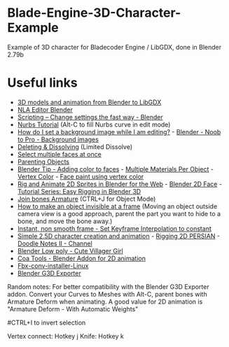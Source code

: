 # Blade-Engine-3D-Character-Example
Example of 3D character for Bladecoder Engine / LibGDX, done in Blender 2.79b

# Useful links
- [3D models and animation from Blender to LibGDX](https://www.gamefromscratch.com/post/2014/01/19/3D-models-and-animation-from-Blender-to-LibGDX.aspx)
- [NLA Editor Blender](https://docs.blender.org/manual/en/2.79/editors/nla/index.html)
- [Scripting – Change settings the fast way - Blender](https://code.blender.org/2011/05/scripting-%E2%80%93-change-settings-the-fast-way/)
- [Nurbs Tutorial](https://en.wikibooks.org/wiki/Blender_3D:_Noob_to_Pro/NURBS_Patches) (Alt-C to fill Nurbs curve in edit mode)
- [How do I set a background image while I am editing?](https://blender.stackexchange.com/questions/118/how-do-i-set-a-background-image-while-i-am-editing) - [Blender - Noob to Pro - Background images](https://en.wikibooks.org/wiki/Blender_3D:_Noob_to_Pro/Background_Images)
- [Deleting & Dissolving](https://docs.blender.org/manual/en/2.79/modeling/meshes/editing/basics/deleting.html) (Limited Dissolve)
- [Select multiple faces at once](https://blender.stackexchange.com/questions/5004/select-multiple-faces-at-once)
- [Parenting Objects](https://docs.blender.org/manual/en/2.79/editors/3dview/object/properties/relations/parents.html)
- [Blender Tip - Adding color to faces](https://www.youtube.com/watch?v=SlQDSvUSsuI) - [Multiple Materials Per Object](https://en.wikibooks.org/wiki/Blender_3D:_Noob_to_Pro/Multiple_Materials_Per_Object) - [Vertex Color](https://blendersushi.blogspot.com/2012/03/basic-working-with-vertex-color.html) - [Face paint using vertex color](https://blender.stackexchange.com/questions/31160/is-it-possible-to-paint-only-on-selected-vertices-in-vertex-paint)
- [Rig and Animate 2D Sprites in Blender for the Web](http://blog.gskinner.com/archives/2018/02/rigging-animated-2d-sprites-part-1.html) - [Blender 2D Face](https://www.youtube.com/watch?v=qwlemxwK-ZE) - [Tutorial Series: Easy Rigging in Blender 3D](https://www.youtube.com/playlist?list=PLvH-_5Bn5fqEhpShYvLQX3563zhZN6V0p)
- [Join bones Armature](https://blender.stackexchange.com/questions/21239/join-bones-in-a-armature) (CTRL+J for Object Mode)
- [How to make an object invisible at a frame](https://stackoverflow.com/questions/8844389/how-to-make-an-object-invisible-at-a-particular-keyframe-without-moving-it-in-bl) (Moving an object outside camera view is a good approach, parent the part you want to hide to a bone, and move the bone away.)
- [Instant, non smooth frame - Set Keyframe Interpolation to constant](https://blender.stackexchange.com/questions/2379/how-can-a-single-curve-interpolation-mode-set-to-constant)
- [Simple 2.5D character creation and animation](https://www.youtube.com/watch?v=54xbZUykMPo) - [Rigging 2D PERSIAN](https://www.youtube.com/watch?v=q8fT1fK_80I) - [Doodle Notes II - Channel](https://www.youtube.com/user/doodlenotes1234/videos)
- [Blender Low poly - Cute Villager Girl](https://www.youtube.com/watch?v=AK56ehoMVRo)
- [Coa Tools - Blender Addon for 2D animation](https://github.com/ndee85/coa_tools)
- [Fbx-conv-installer-Linux](https://github.com/Yzubi/Fbx-conv-installer-Linux)
- [Blender G3D Exporter](https://github.com/Dancovich/libgdx_blender_g3d_exporter)

Random notes: For better compatibility with the Blender G3D Exporter addon. Convert your Curves to Meshes with Alt-C, parent bones with Armature Deform when animating. A good value for 2D animation is "Armature Deform - With Automatic Weights"

#CTRL+I to invert selection

Vertex connect: Hotkey j
Knife: Hotkey k
